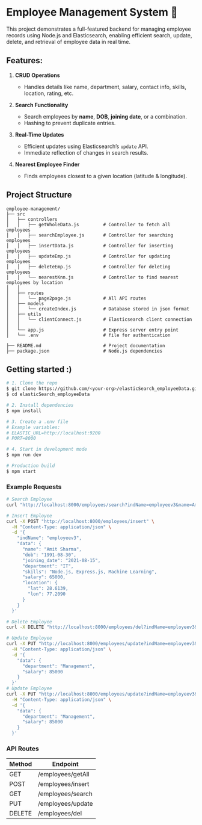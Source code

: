 # Employee Management System 🚀
This project demonstrates a full-featured backend for managing employee records using Node.js and Elasticsearch, enabling efficient search, update, delete, and retrieval of employee data in real time.


## Features:
1. **CRUD Operations**
   - Handles details like name, department, salary, contact info, skills, location, rating, etc.

2. **Search Functionality**
   - Search employees by **name**, **DOB**, **joining date**, or a combination.
   - Hashing to prevent duplicate entries.

3. **Real-Time Updates**
   - Efficient updates using Elasticsearch’s `update` API.
   - Immediate reflection of changes in search results.

4. **Nearest Employee Finder**
   - Finds employees closest to a given location (latitude & longitude).
  
## Project Structure

```
employee-management/
├── src
│   ├── controllers
│   │   ├── getWholeData.js         # Controller to fetch all employees
│   │   ├── searchEmployee.js       # Controller for searching employees
│   │   ├── insertData.js           # Controller for inserting employees
│   │   ├── updateEmp.js            # Controller for updating employees
│   │   ├── deleteEmp.js            # Controller for deleting employees
│   │   └── nearestKnn.js           # Controller to find nearest employees by location
│   │
│   ├── routes
│   │   └── page2page.js            # All API routes
│   ├── models
│   │   └── createIndex.js          # Database stored in json format
│   ├── utils
│   │   └── clientConnect.js        # Elasticsearch client connection
│   │
│   └── app.js                      # Express server entry point
│   └── .env                        # file for authentication

├── README.md                       # Project documentation
├── package.json                    # Node.js dependencies 
```
## Getting started :)
```bash
# 1. Clone the repo
$ git clone https://github.com/<your-org>/elasticSearch_employeeData.git
$ cd elasticSearch_employeeData

# 2. Install dependencies
$ npm install

# 3. Create a .env file 
# Example variables:
# ELASTIC_URL=http://localhost:9200
# PORT=8000

# 4. Start in development mode
$ npm run dev

# Production build
$ npm start
```

### Example Requests

```bash
# Search Employee
curl "http://localhost:8000/employees/search?indName=employeev3&name=Amit%20Sharma&dob=1991-08-30&joind=2021-08-15"

# Insert Employee
curl -X POST "http://localhost:8000/employees/insert" \
  -H "Content-Type: application/json" \
  -d '{
    "indName": "employeev3",
    "data": {
      "name": "Amit Sharma",
      "dob": "1991-08-30",
      "joining_date": "2021-08-15",
      "department": "IT",
      "skills": "Node.js, Express.js, Machine Learning",
      "salary": 65000,
      "location": {
        "lat": 28.6139,
        "lon": 77.2090
      }
    }
  }'

# Delete Employee
curl -X DELETE "http://localhost:8000/employees/del?indName=employeev3&name=Sneha%20Iyer&dob=1990-04-19&joind=2020-01-25"

# Update Employee
curl -X PUT "http://localhost:8000/employees/update?indName=employeev3&name=Karan%20Mehta&dob=1987-09-27&joind=2017-07-07" \
  -H "Content-Type: application/json" \
  -d '{
    "data": {
      "department": "Management",
      "salary": 85000
    }
  }'
# Update Employee
curl -X PUT "http://localhost:8000/employees/update?indName=employeev3&name=Karan%20Mehta&dob=1987-09-27&joind=2017-07-07" \
  -H "Content-Type: application/json" \
  -d '{
    "data": {
      "department": "Management",
      "salary": 85000
    }
  }'
```

### API Routes

| Method | Endpoint           |
|--------|------------------|
| GET    | /employees/getAll |
| POST   | /employees/insert |
| GET    | /employees/search |
| PUT    | /employees/update |
| DELETE | /employees/del    |

